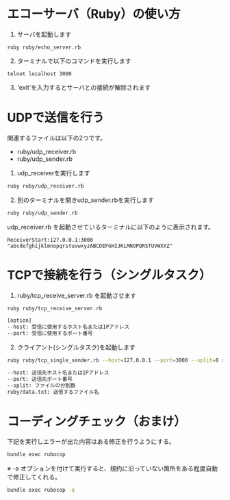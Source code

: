 # エコーサーバ（Ruby）の使い方

1. サーバを起動します
```
ruby ruby/echo_server.rb
```
2.  ターミナルで以下のコマンドを実行します
```
telnet localhost 3000
```
3. 'exit'を入力するとサーバとの接続が解除されます

# UDPで送信を行う

関連するファイルは以下の2つです。

- ruby/udp_receiver.rb
- ruby/udp_sender.rb

1. udp_receiverを実行します

```bash
ruby ruby/udp_receiver.rb
```

2. 別のターミナルを開きudp_sender.rbを実行します

```bash
ruby ruby/udp_sender.rb
```

udp_receiver.rb を起動させているターミナルに以下のように表示されます。

```text
ReceiverStart:127.0.0.1:3000
"abcdefghijklmnopqrstuvwxyzABCDEFGHIJKLMNOPQRSTUVWXYZ"
```

# TCPで接続を行う（シングルタスク）

1. ruby/tcp_receive_server.rb を起動させます

```bash
ruby ruby/tcp_receive_server.rb

[option]
--host: 受信に使用するホスト名またはIPアドレス
--port: 受信に使用するポート番号
```

2. クライアント(シングルタスク)を起動します

```bash
ruby ruby/tcp_single_sender.rb --host=127.0.0.1 --port=3000 --split=8 ruby/data.txt

--host: 送信先ホスト名またはIPアドレス
--port: 送信先ポート番号
--split: ファイルの分割数
ruby/data.txt: 送信するファイル名
```

# コーディングチェック（おまけ）

下記を実行しエラーが出た内容はある修正を行うようにする。

```bash
bundle exec rubocop
```

※ -a オプションを付けて実行すると、規約に沿っていない箇所をある程度自動で修正してくれる。

```bash
bundle exec rubocop -a
```
